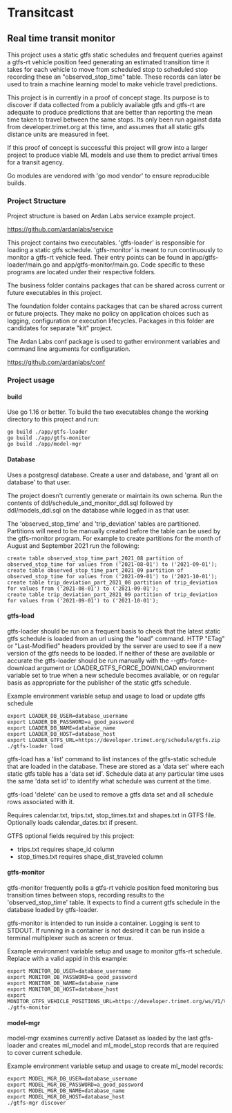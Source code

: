 # Transitcast

## Real time transit monitor

This project uses a static gtfs static schedules and frequent queries against a gtfs-rt vehicle position feed generating
an estimated transition time it takes for each vehicle to move from scheduled stop to scheduled stop recording these
an "observed_stop_time" table. These records can later be used to train a machine learning model to make vehicle travel
predictions.

This project is in currently in a proof of concept stage. Its purpose is to discover if data collected from a publicly
available gtfs and gtfs-rt are adequate to produce predictions that are better than reporting the mean time taken to
travel between the same stops. Its only been run against data from developer.trimet.org at this time, and assumes that
all static gtfs distance units are measured in feet.

If this proof of concept is successful this project will grow into a larger project to produce viable ML models and use
them to predict arrival times for a transit agency.

Go modules are vendored with 'go mod vendor' to ensure reproducible builds.

### Project Structure

Project structure is based on Ardan Labs service example project.

https://github.com/ardanlabs/service

This project contains two executables. 'gtfs-loader' is responsible for loading a static gtfs schedule. 'gtfs-monitor'
is meant to run continuously to monitor a gtfs-rt vehicle feed. Their entry points can be found in
app/gtfs-loader/main.go and app/gtfs-monitor/main.go. Code specific to these programs are located under their respective
folders.

The business folder contains packages that can be shared across current or future executables in this project.

The foundation folder contains packages that can be shared across current or future projects. They make no policy on
application choices such as logging, configuration or execution lifecycles. Packages in this folder are candidates for
separate "kit" project.

The Ardan Labs conf package is used to gather environment variables and command line arguments for configuration.

https://github.com/ardanlabs/conf

### Project usage

#### build

Use go 1.16 or better. To build the two executables change the working directory to this project and run:

    go build ./app/gtfs-loader
	go build ./app/gtfs-monitor
    go build ./app/model-mgr

#### Database

Uses a postgresql database. Create a user and database, and 'grant all on database' to that user.

The project doesn't currently generate or maintain its own schema. Run the contents of ddl/schedule_and_monitor_ddl.sql
followed by ddl/models_ddl.sql on the database while logged in as that user.

The 'observed_stop_time' and 'trip_deviation' tables are partitioned. Partitions will need to be manually created before 
the table can be used by the gtfs-monitor program. For example to create partitions for the month of August and 
September 2021 run the following:

    create table observed_stop_time_part_2021_08 partition of observed_stop_time for values from ('2021-08-01') to ('2021-09-01');
    create table observed_stop_time_part_2021_09 partition of observed_stop_time for values from ('2021-09-01') to ('2021-10-01');
    create table trip_deviation_part_2021_08 partition of trip_deviation for values from ('2021-08-01') to ('2021-09-01');
    create table trip_deviation_part_2021_09 partition of trip_deviation for values from ('2021-09-01') to ('2021-10-01');

#### gtfs-load

gtfs-loader should be run on a frequent basis to check that the latest static gtfs schedule is loaded from an url using
the "load" command. HTTP "ETag" or "Last-Modified" headers provided by the server are used to see if a new version of
the gtfs needs to be loaded. If neither of these are available or accurate the gtfs-loader should be run manually with
the --gtfs-force-download argument or LOADER_GTFS_FORCE_DOWNLOAD environment variable set to true when a new schedule
becomes available, or on regular basis as appropriate for the publisher of the static gtfs schedule.

Example environment variable setup and usage to load or update gtfs schedule

    export LOADER_DB_USER=database_username
    export LOADER_DB_PASSWORD=a_good_password 
    export LOADER_DB_NAME=database_name
    export LOADER_DB_HOST=database_host
    export LOADER_GTFS_URL=https://developer.trimet.org/schedule/gtfs.zip
    ./gtfs-loader load

gtfs-load has a 'list' command to list instances of the gtfs-static schedule that are loaded in the database. These are
stored as a 'data set' where each static gtfs table has a 'data set id'. Schedule data at any particular time uses the
same 'data set id' to identify what schedule was current at the time.

gtfs-load 'delete' can be used to remove a gtfs data set and all schedule rows associated with it.

Requires calendar.txt, trips.txt, stop_times.txt and shapes.txt in GTFS file. Optionally loads calendar_dates.txt if present.

GTFS optional fields required by this project: 

- trips.txt requires shape_id column
- stop_times.txt requires shape_dist_traveled column

#### gtfs-monitor

gtfs-monitor frequently polls a gtfs-rt vehicle position feed monitoring bus transition times between stops, recording
results to the 'observed_stop_time' table. It expects to find a current gtfs schedule in the database loaded by
gtfs-loader.

gtfs-monitor is intended to run inside a container. Logging is sent to STDOUT. If running in a container is not desired
it can be run inside a terminal multiplexer such as screen or tmux.

Example environment variable setup and usage to monitor gtfs-rt schedule. Replace <appid> with a valid appid in this
example:

    export MONITOR_DB_USER=database_username
    export MONITOR_DB_PASSWORD=a_good_password 
    export MONITOR_DB_NAME=database_name
    export MONITOR_DB_HOST=database_host
    export MONITOR_GTFS_VEHICLE_POSITIONS_URL=https://developer.trimet.org/ws/V1/VehiclePositions/appid/<appid>
    ./gtfs-monitor

#### model-mgr

model-mgr examines currently active Dataset as loaded by the last gtfs-loader and creates ml_model and ml_model_stop 
records that are required to cover current schedule.

Example environment variable setup and usage to create ml_model records:

    export MODEL_MGR_DB_USER=database_username
    export MODEL_MGR_DB_PASSWORD=a_good_password
    export MODEL_MGR_DB_NAME=database_name
    export MODEL_MGR_DB_HOST=database_host
    ./gtfs-mgr discover

